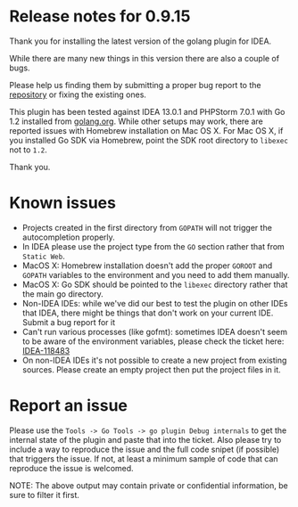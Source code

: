 Release notes for 0.9.15
===

Thank you for installing the latest version of the golang plugin for IDEA.

While there are many new things in this version there are also a couple of bugs.

Please help us finding them by submitting a proper bug report to the [repository](https://github.com/go-lang-plugin-org/go-lang-idea-plugin/issues?state=open)
or fixing the existing ones.

This plugin has been tested against IDEA 13.0.1 and PHPStorm 7.0.1 with
Go 1.2 installed from [golang.org](http://golang.org). While other setups
may work, there are reported issues with Homebrew installation on Mac OS X. For
Mac OS X, if you installed Go SDK via Homebrew, point the SDK root directory
to ``` libexec ``` not to ``` 1.2 ```.

Thank you.


Known issues
===

- Projects created in the first directory from ``` GOPATH ``` will not trigger
 the autocompletion properly.
- In IDEA please use the project type from the ``` GO ``` section rather that from ``` Static Web ```.
- MacOS X: Homebrew installation doesn't add the proper ``` GOROOT ``` and ``` GOPATH ```
 variables to the environment and you need to add them manually.
- MacOS X: Go SDK should be pointed to the ``` libexec ``` directory rather
 that the main go directory.
- Non-IDEA IDEs: while we've did our best to test the plugin on other IDEs that
 IDEA, there might be things that don't work on your current IDE. Submit a bug
 report for it
- Can't run various processes (like gofmt): sometimes IDEA doesn't seem to be
 aware of the environment variables, please check the ticket here: [IDEA-118483](http://youtrack.jetbrains.com/issue/IDEA-118483)
- On non-IDEA IDEs it's not possible to create a new project from existing sources.
 Please create an empty project then put the project files in it.


Report an issue
===

Please use the ``` Tools -> Go Tools -> go plugin Debug internals ``` to get the internal
state of the plugin and paste that into the ticket. Also please try to include
a way to reproduce the issue and the full code snipet (if possible) that triggers
the issue. If not, at least a minimum sample of code that can reproduce the issue
is welcomed.

NOTE: The above output may contain private or confidential information, be sure
to filter it first.

